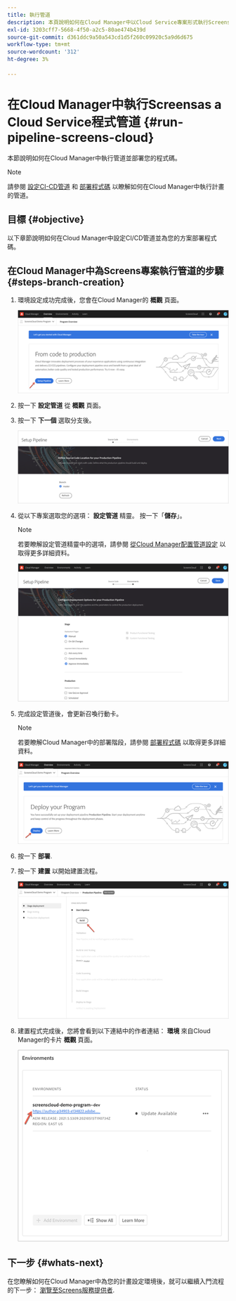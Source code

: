 ```yaml
---
title: 執行管道
description: 本頁說明如何在Cloud Manager中以Cloud Service專案形式執行Screens管道。
exl-id: 3203cff7-5668-4f50-a2c5-80ae474b439d
source-git-commit: d361ddc9a50a543cd1d5f260c09920c5a9d6d675
workflow-type: tm+mt
source-wordcount: '312'
ht-degree: 3%

---
```


# 在Cloud Manager中執行Screensas a Cloud Service程式管道 {#run-pipeline-screens-cloud}

本節說明如何在Cloud Manager中執行管道並部署您的程式碼。

>[!NOTE]
>請參閱 [設定CI-CD管道](https://experienceleague.adobe.com/docs/experience-manager-cloud-service/content/implementing/using-cloud-manager/cicd-pipelines/configuring-production-pipelines.html?lang=en) 和 [部署程式碼](https://experienceleague.adobe.com/docs/experience-manager-cloud-service/content/implementing/using-cloud-manager/deploy-code.html?lang=en) 以瞭解如何在Cloud Manager中執行計畫的管道。

## 目標 {#objective}

以下章節說明如何在Cloud Manager中設定CI/CD管道並為您的方案部署程式碼。

## 在Cloud Manager中為Screens專案執行管道的步驟 {#steps-branch-creation}

1. 環境設定成功完成後，您會在Cloud Manager的 **概觀** 頁面。

   ![影像](/help/screens-cloud/assets/onboarding/add-environ3.png)

1. 按一下 **設定管道** 從 **概觀** 頁面。

1. 按一下 **下一個** 選取分支後。

   ![影像](/help/screens-cloud/assets/onboarding/run-pipeline1.png)

1. 從以下專案選取您的選項： **設定管道** 精靈。 按一下「**儲存**」。

   >[!NOTE]
   >若要瞭解設定管道精靈中的選項，請參閱 [從Cloud Manager配置管道設定](https://experienceleague.adobe.com/docs/experience-manager-cloud-service/content/implementing/using-cloud-manager/cicd-pipelines/configuring-production-pipelines.html?lang=en) 以取得更多詳細資料。

   ![影像](/help/screens-cloud/assets/onboarding/run-pipeline2-a.png)

1. 完成設定管道後，會更新召喚行動卡。

   >[!NOTE]
   >若要瞭解Cloud Manager中的部署階段，請參閱 [部署程式碼](https://experienceleague.adobe.com/docs/experience-manager-cloud-service/content/implementing/using-cloud-manager/deploy-code.html?lang=en) 以取得更多詳細資料。

   ![影像](/help/screens-cloud/assets/onboarding/run-pipeline3.png)

1. 按一下 **部署**.

1. 按一下 **建置** 以開始建置流程。

   ![影像](/help/screens-cloud/assets/onboarding/run-pipeline4.png)

1. 建置程式完成後，您將會看到以下連結中的作者連結： **環境** 來自Cloud Manager的卡片 **概觀** 頁面。

   ![影像](/help/screens-cloud/assets/onboarding/run-pipeline5.png)

## 下一步 {#whats-next}

在您瞭解如何在Cloud Manager中為您的計畫設定環境後，就可以繼續入門流程的下一步： [瀏覽至Screens服務提供者](/help/screens-cloud/configuring/navigating-to-screens-services-provider.md).
